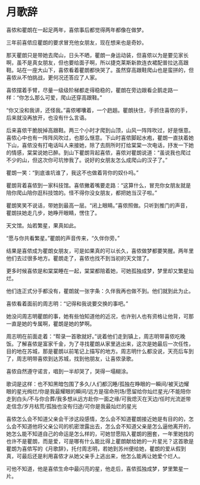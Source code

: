 # 月歌辞

喜侬和瞿朗在一起足两年，喜侬事后都觉得两年都像在做梦。 

三年前喜侬应瞿朗的要求冒充他女朋友，现在想来也是奇妙。 

那天瞿朗只是带她去爬山，日头不晒，瞿朗一身运动装，但喜侬以为是要见家长啊，虽不是真女朋友，但也要给面子啊，所以捷克莱斯新款连衣裙配普拉达高跟鞋。站在一座大山下，喜侬看着瞿朗都快哭了。虽然穿高跟鞋爬山也是蛮拼的，但喜侬从不怕挑战，更何况还答应了人家。 

喜侬摆着手臂，尽量一级级阶梯都走得稳稳的，瞿朗在旁边跟看企鹅走路一样：“你怎么那么可爱，爬山还穿高跟鞋。” 

“你又没和我讲，还怪我。”喜侬嘟囔着，一个趔趄。瞿朗扶住，手抓住喜侬的手，后来就没再放开，也没有什么言语。 

后来喜侬干脆脱掉高跟鞋。两三个小时才爬到山顶，山风一阵阵吹过，好是惬意。喜侬心中也有一阵阵风吹过，也那么惬意。下山时喜侬脚起水疱，瞿朗一直扶着她下山，喜侬没有打电话叫人来接她，除了去厕所时打给棠棠一次电话，抒发一下她的情感，棠棠说她已醉。到山下瞿朗背起喜侬，喜侬对瞿朗说道：“虽说我也爬过不少的山，但这次你可坑惨我了。说好的女朋友怎么成爬山的汉子了。” 

瞿朗一笑：“到底谁坑谁了，我这不也做着背你的奴仆吗。” 

瞿朗背着喜侬到一家科技馆。喜侬撇着嘴要走路：“这算什么，冒充你女朋友就是陪你爬山陪你逛科技馆的。怪不得你没女朋友，都把她当汉子啦。” 

瞿朗笑笑不说话，带她到最高一层。“闭上眼睛。”喜侬照做。只听到推门的声音，瞿朗扶她走几步，她睁开眼睛，愣住了。 

天文馆。灿若繁星，果真如此。 

“愿与你共看繁星。”瞿朗的声音传来，“久伴你旁。” 

结果是喜侬成为瞿朗女朋友，可是如果真的可以长久，喜侬做梦都要笑醒。两年里他们去过很多地方。瞿朗走了，喜侬也找不到当初的天文馆了。 

更多时候喜侬是和棠棠睡在一起，棠棠都陪着她，可她孤独成梦，梦里却又繁星灿烂。 

他们连正式分手都没有，瞿朗就一张字条：久伴我再也做不到。他们就到此为止。 

喜侬看着面前的周志明：“记得和我说要交换的事吧。” 

她没问周志明瞿朗的事，她有些怕知道他的近况，也许别人也有资格让他背，可那一直是她的专属啊，瞿朗是她的梦啊。 

周志明在前面走着：“帮录一首歌就好。”说着他们走到镇上，周志明带喜侬吃晚饭。了解喜侬是富家千金，为了寻找瞿朗从家里逃出来，这次是她最后一次任性，目的地在苏城，那是瞿朗以前笔记上描写的地方。周志明什么都没说，天亮后车到了，周志明带喜侬到达苏城，找到他朋友，让喜侬录歌。 

喜侬自然遵守诺言，唱到一半却哭了，哭得一塌糊涂。 

歌词是这样：也不知黑暗包围了多久/人们都沉睡/孤独在睁眼的一瞬间/被天边耀眼的星光绚烂/你是我最耀眼的瞬间/远方是宿命刑场/愿留给你灿烂星光/不能陪你走到白头/不与你合葬/我多想从远方赴你一面之缘/可我熄灭在天边/任时光流逝带走信念/岁月枯荒/孤独也没有归途/可你是我最灿烂的星光 

喜侬怎么会不知道父亲会干涉这段感情，怎么会不知道瞿朗接近她是有目的的，怎么会不知道他将父亲公司的机密泄露出去，怎么会不知道父亲是怎么逼他离开的，她怎么能不知道自己的命运是怎么样的，可她甘愿陷入瞿朗的圈套，一年里她找的也许不是瞿朗，而是爱，可是哪有什么能比得上瞿朗献给她的一片星光？这首歌是瞿朗为喜侬写的《月歌辞》，托付周志明，若她到苏州便给她，瞿朗的爱从假到真，可最后还是利用喜侬才从她父亲手上逃出来，他怎么能再让她爱个烂人。 

可他不知道，他是喜侬生命中最闪亮的星，他走后，喜侬孤独成梦，梦里繁星一片。